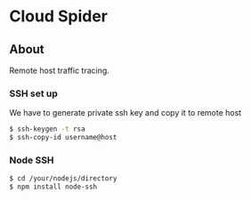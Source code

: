 # Cloud Spider

## About

Remote host traffic tracing.

### SSH set up
We have to generate private ssh key and copy it to remote host
```sh
$ ssh-keygen -t rsa
$ ssh-copy-id username@host
```

### Node SSH

```sh
$ cd /your/nodejs/directory
$ npm install node-ssh
```
